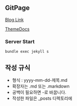 ## GitPage

[Blog Link](https://seungjin-le.github.io/)

[ThemeDocs](https://chirpy.cotes.page/)

### Server Start
```shell
bundle exec jekyll s
```


## 작성 규식
- 형식 : yyyy-mm-dd-제목.md
- 확장자는 .md 또는 .markdown
- 공백이 필요하면 -로 바꿉니다.
- 작성한 파일은 _posts 디렉토리에
